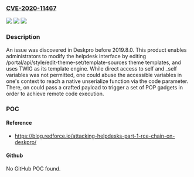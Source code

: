 ### [CVE-2020-11467](https://cve.mitre.org/cgi-bin/cvename.cgi?name=CVE-2020-11467)
![](https://img.shields.io/static/v1?label=Product&message=n%2Fa&color=blue)
![](https://img.shields.io/static/v1?label=Version&message=n%2Fa&color=blue)
![](https://img.shields.io/static/v1?label=Vulnerability&message=n%2Fa&color=brighgreen)

### Description

An issue was discovered in Deskpro before 2019.8.0. This product enables administrators to modify the helpdesk interface by editing /portal/api/style/edit-theme-set/template-sources theme templates, and uses TWIG as its template engine. While direct access to self and _self variables was not permitted, one could abuse the accessible variables in one's context to reach a native unserialize function via the code parameter. There, on could pass a crafted payload to trigger a set of POP gadgets in order to achieve remote code execution.

### POC

#### Reference
- https://blog.redforce.io/attacking-helpdesks-part-1-rce-chain-on-deskpro/

#### Github
No GitHub POC found.

